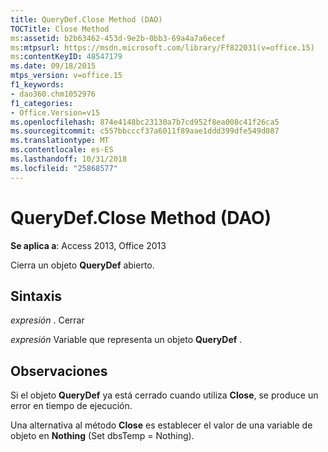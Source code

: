 ```yaml
---
title: QueryDef.Close Method (DAO)
TOCTitle: Close Method
ms:assetid: b2b63462-453d-9e2b-0bb3-69a4a7a6ecef
ms:mtpsurl: https://msdn.microsoft.com/library/Ff822031(v=office.15)
ms:contentKeyID: 48547179
ms.date: 09/18/2015
mtps_version: v=office.15
f1_keywords:
- dao360.chm1052976
f1_categories:
- Office.Version=v15
ms.openlocfilehash: 874e4148bc23130a7b7cd952f8ea008c41f26ca5
ms.sourcegitcommit: c557bbcccf37a6011f89aae1ddd399dfe549d087
ms.translationtype: MT
ms.contentlocale: es-ES
ms.lasthandoff: 10/31/2018
ms.locfileid: "25868577"
---
```

# <a name="querydefclose-method-dao"></a>QueryDef.Close Method (DAO)


**Se aplica a**: Access 2013, Office 2013

Cierra un objeto **QueryDef** abierto.

## <a name="syntax"></a>Sintaxis

*expresión* . Cerrar

*expresión* Variable que representa un objeto **QueryDef** .

## <a name="remarks"></a>Observaciones

Si el objeto **QueryDef** ya está cerrado cuando utiliza **Close**, se produce un error en tiempo de ejecución.

Una alternativa al método **Close** es establecer el valor de una variable de objeto en **Nothing** (Set dbsTemp = Nothing).

